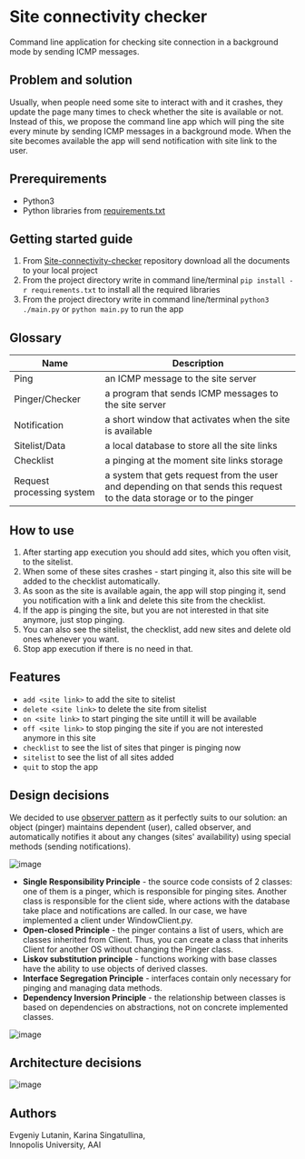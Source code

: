 # Site connectivity checker
Command line application for checking site connection in a background mode by sending ICMP messages.

## Problem and solution
Usually, when people need some site to interact with and it crashes, they update the page many times to check whether the site is available or not. Instead of this, we propose the command line app which will ping the site every minute by sending ICMP messages in a background mode. When the site becomes available the app will send notification with site link to the user.

## Prerequirements
* Python3
* Python libraries from [requirements.txt](https://github.com/curlykorine/Site-connectivity-checker/blob/main/requirements.txt)

## Getting started guide
1. From [Site-connectivity-checker](https://github.com/curlykorine/Site-connectivity-checker) repository download all the documents to your local project
2. From the project directory write in command line/terminal `pip install -r requirements.txt` to install all the required libraries 
3. From the project directory write in command line/terminal `python3 ./main.py` or `python main.py` to run the app

## Glossary
Name                      | Description
--------------------------|--------------------------------------------------------------------
Ping                      | an ICMP message to the site server
Pinger/Checker            | a program that sends ICMP messages to the site server
Notification              | a short window that activates when the site is available
Sitelist/Data             | a local database to store all the site links
Checklist                 | a pinging at the moment site links storage 
Request processing system | a system that gets request from the user and depending on that sends this request to the data storage or to the pinger

## How to use
1. After starting app execution you should add sites, which you often visit, to the sitelist.
2. When some of these sites crashes - start pinging it, also this site will be added to the checklist automatically.
3. As soon as the site is available again, the app will stop pinging it, send you notification with a link and delete this site from the checklist.
4. If the app is pinging the site, but you are not interested in that site anymore, just stop pinging.
5. You can also see the sitelist, the checklist, add new sites and delete old ones whenever you want.
6. Stop app execution if there is no need in that.

## Features
* `add <site link>` to add the site to sitelist
* `delete <site link>` to delete the site from sitelist
* `on <site link>` to start pinging the site untill it will be available
* `off <site link>` to stop pinging the site if you are not interested anymore in this site
* `checklist` to see the list of sites that pinger is pinging now
* `sitelist` to see the list of all sites added
* `quit` to stop the app

## Design decisions
We decided to use [observer pattern](https://en.wikipedia.org/wiki/Observer_pattern) as it perfectly suits to our solution: an object (pinger) maintains dependent (user), called observer, and  automatically notifies it about any changes (sites' availability) using special methods (sending notifications).

![image](https://user-images.githubusercontent.com/69847727/136710676-d5fbc0ea-13d3-4f53-9d64-9a214d0b40e4.png)

* **Single Responsibility Principle** - the source code consists of 2 classes: one of them is a pinger, which is responsible for pinging sites. Another class is responsible for the client side, where actions with the database take place and notifications are called. In our case, we have implemented a client under WindowClient.py.
* **Open-closed Principle** - the pinger contains a list of users, which are classes inherited from Client. Thus, you can create a class that inherits Client for another OS without changing the Pinger class.
* **Liskov substitution principle** - functions working with base classes have the ability to use objects of derived classes.
* **Interface Segregation Principle** - interfaces contain only necessary for pinging and managing data methods.
* **Dependency Inversion Principle** - the relationship between classes is based on dependencies on abstractions, not on concrete implemented classes.

![image](https://user-images.githubusercontent.com/69847727/134787351-17ae8031-4ecf-41ee-b876-662e076e5a03.png)

## Architecture decisions

![image](https://user-images.githubusercontent.com/69847727/134787343-0310f0ba-1a09-4f75-8a11-3a44077a3b41.png)

## Authors
Evgeniy Lutanin, Karina Singatullina,  
Innopolis University, AAI
